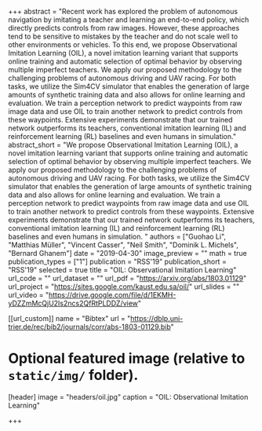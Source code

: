 +++
abstract = "Recent work has explored the problem of autonomous navigation by imitating a teacher and learning an end-to-end policy, which directly predicts controls from raw images. However, these approaches tend to be sensitive to mistakes by the teacher and do not scale well to other environments or vehicles. To this end, we propose Observational Imitation Learning (OIL), a novel imitation learning variant that supports online training and automatic selection of optimal behavior by observing multiple imperfect teachers. We apply our proposed methodology to the challenging problems of autonomous driving and UAV racing. For both tasks, we utilize the Sim4CV simulator that enables the generation of large amounts of synthetic training data and also allows for online learning and evaluation. We train a perception network to predict waypoints from raw image data and use OIL to train another network to predict controls from these waypoints. Extensive experiments demonstrate that our trained network outperforms its teachers, conventional imitation learning (IL) and reinforcement learning (RL) baselines and even humans in simulation."
abstract_short = "We propose Observational Imitation Learning (OIL), a novel imitation learning variant that supports online training and automatic selection of optimal behavior by observing multiple imperfect teachers. We apply our proposed methodology to the challenging problems of autonomous driving and UAV racing. For both tasks, we utilize the Sim4CV simulator that enables the generation of large amounts of synthetic training data and also allows for online learning and evaluation. We train a perception network to predict waypoints from raw image data and use OIL to train another network to predict controls from these waypoints. Extensive experiments demonstrate that our trained network outperforms its teachers, conventional imitation learning (IL) and reinforcement learning (RL) baselines and even humans in simulation. "
authors = ["Guohao Li", "Matthias Müller", "Vincent Casser", "Neil Smith", "Dominik L. Michels", "Bernard Ghanem"]
date = "2019-04-30"
image_preview = ""
math = true
publication_types = ["1"]
publication = "RSS'19"
publication_short = "RSS'19"
selected = true
title = "OIL: Observational Imitation Learning"
url_code = ""
url_dataset = ""
url_pdf = "https://arxiv.org/abs/1803.01129"
url_project = "https://sites.google.com/kaust.edu.sa/oil/"
url_slides = ""
url_video = "https://drive.google.com/file/d/1EKMH-yDZZmMcQjU2Is2ncs2QfRtPLDDZ/view"

[[url_custom]]
name = "Bibtex"
url = "https://dblp.uni-trier.de/rec/bib2/journals/corr/abs-1803-01129.bib"

# Optional featured image (relative to `static/img/` folder).
[header]
image = "headers/oil.jpg"
caption = "OIL: Observational Imitation Learning"

+++
